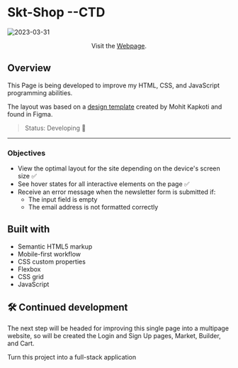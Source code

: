 # Skt-Shop --CTD

![2023-03-31](https://user-images.githubusercontent.com/97140968/229171550-3e594105-33a1-47eb-9005-955098f3077d.png)

<p align = "center"> Visit the <a href="https://lucaso-silva.github.io/skt-shop--CTD/">Webpage</a>. </p>

## Overview
This Page is being developed to improve my HTML, CSS, and JavaScript programming abilities.

The layout was based on a [design template](https://www.figma.com/file/VH0R5712lojInJ0ZmcqDAj/Skateboard-Design-Community-(Community)?node-id=1-279&t=p2fZOFPnKluA6ZzQ-0) created by Mohit Kapkoti and found in Figma. 

> Status: Developing 🚧

---
### Objectives
- View the optimal layout for the site depending on the device's screen size ✅
- See hover states for all interactive elements on the page ✅
- Receive an error message when the newsletter form is submitted if:
  - The input field is empty
  - The email address is not formatted correctly


## Built with
- Semantic HTML5 markup
- Mobile-first workflow
- CSS custom properties
- Flexbox
- CSS grid
- JavaScript

## 🛠️ Continued development
The next step will be headed for improving this single page into a multipage website, so will be created the Login and Sign Up pages, Market, Builder, and Cart.

Turn this project into a full-stack application
